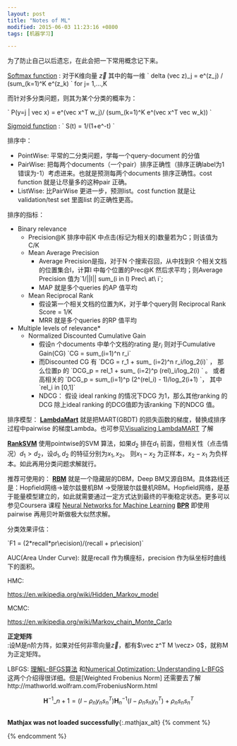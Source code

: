 ```yaml
---
layout: post
title: "Notes of ML"
modified: 2015-06-03 11:23:16 +0800
tags: [机器学习]

---
```


为了防止自己以后遗忘，在此会把一下常用概念记下来。

[Softmax function] :
对于K维向量 $\vec z$ 其中的每一维
\`
delta (vec z)\_j = e^(z_j) / (sum_(k=1)^K e^(z_k) 
\` for j= 1,...,K

而针对多分类问题，则其为某个分类的概率为：

\`
P(y=j | vec x) = e^(vec x^T w_j)/ (sum_(k=1)^K e^(vec x^T vec w_k))
\`

[Sigmoid function] :
\`
S(t) = 1/(1+e^-t)
\`

排序中：

- PointWise: 平常的二分类问题，学每一个query-document 的分值
- PairWise: 把每两个documents（一个pair）排序正确性（排序正确label为1 错误为-1）考虑进来。也就是预测每两个documents 排序正确性。cost function 就是让尽量多的这种pair 正确。
- ListWise: 比PairWise 更进一步，预测list。cost function 就是让validation/test set 里面list 的正确性更高。

排序的指标：

* Binary relevance
    - Precision@K 排序中前K 中点击(标记为相关的)数量若为C；则该值为 C/K
    - Mean Average Precision
        - Average Precision是指，对于N 个搜索召回，从中找到R 个相关文档的位置集合I，计算I 中每个位置的Prec@K 然后求平均；则Average Precision 值为\`1/||I|| sum_(i in I) Prec\ at\ i\`;
        - MAP 就是多个queries 的AP 值平均
    - Mean Reciprocal Rank
        - 假设第一个相关文档的位置为K，对于单个query则 Reciprocal Rank Score = 1/K
        - MRR 就是多个queries 的RP 值平均
* Multiple levels of relevance* 
    - Normalized Discounted Cumulative Gain 
        - 假设n 个documents 中单个文档的rating 是$r_i$ 则对于Cumulative Gain(CG) \`CG = sum_(i=1)^n r_i\`
        - 而Discounted CG 有 \`DCG = r_1 + sum\_ (i=2)^n r_i/log_2(i)\` ，
        那么位置p 的 \`DCG_p = rel_1 + sum\_ (i=2)^p (rel)\_i/log_2(i) \` 。
        或者高相关的 \`DCG_p = sum_(i=1)^p (2^(rel_i) - 1)/log_2(i+1) \`， 其中\`rel_i in [0,1]\` 
        - NDCG： 假设 ideal ranking 的情况下DCG 为1，那么其他ranking 的DCG 除上ideal ranking 的DCG值即为该ranking 下的NDCG 值。
        
排序模型：
**[LambdaMart]** 就是把MART(GBDT) 的损失函数的梯度，替换成排序过程中pairwise 的梯度Lambda。也可参见[Visualizing LambdaMART] 了解

**[RankSVM]** 使用pointwise的SVM 算法，如果$d_2$ 排在$d_1$ 前面，但相关性（点击情况）$d_1>d_2$，设$d_1,d_2$ 的特征分别为$x_1, x_2$。 则$x_1-x_2$  为正样本，$x_2- x_1$  为负样本。如此再用分类问题求解就行。

推荐可使用的：
**[RBM]** 就是一个隐藏层的DBM，Deep BM又源自BM。具体路线还是：Hopfield网络->玻尔兹曼机BM ->受限玻尔兹曼机RBM。Hopfield网络，是基于能量模型建立的，如此就需要通过一定方式达到最终的平衡稳定状态。更多可以参见Coursera 课程 [Neural Networks for Machine Learning][NNML]
**[BPR]** 即使用pairwise 再用贝叶斯做极大似然求解。


分类效果评估：

\`F1 = (2\*recall*pr\ecision)/(recall + pr\ecision)\`

AUC(Area Under Curve): 就是recall 作为横座标，precision 作为纵坐标时曲线下的面积。
        
HMC:

https://en.wikipedia.org/wiki/Hidden_Markov_model
        
MCMC: 

https://en.wikipedia.org/wiki/Markov_chain_Monte_Carlo

**正定矩阵**       
:设M是n阶方阵，如果对任何非零向量$\vec z$，都有$\vec z^T M \vecz> 0$，就称M 为正定矩阵。

LBFGS: [理解L-BFGS算法] 和[Numerical Optimization: Understanding L-BFGS] 这两个介绍得很详细。但是[Weighted Frobenius Norm] 还需要去了解http://mathworld.wolfram.com/FrobeniusNorm.html

$$
\mathbf{H}^{-1}\_{n+1} = (I - \rho_n y_n s_n^T) \mathbf{H}^{-1}_n (I - \rho_n s_n y_n^T) + \rho_n s_n s_n^T
$$

## 

[Softmax function]: http://en.wikipedia.org/wiki/Softmax_function
[Sigmoid function]: http://en.wikipedia.org/wiki/Sigmoid_function
[理解L-BFGS算法]: http://mlworks.cn/posts/introduction-to-l-bfgs/
[Numerical Optimization: Understanding L-BFGS]: http://aria42.com/blog/2014/12/understanding-lbfgs/
[LambdaMart]: http://blog.csdn.net/huagong_adu/article/details/40710305
[Visualizing LambdaMART]: https://wellecks.wordpress.com/tag/lambdamart/
[RankSVM]: http://www.cnblogs.com/kemaswill/p/3241963.html
[RBM]: http://miibotree.com/2015/08/25/from-BM-to-RBM/
[NNML]: https://www.coursera.org/course/neuralnets
[BPR]: http://liuzhiqiangruc.iteye.com/blog/2073526

**Mathjax was not loaded successfully**{:.mathjax_alt} 
{% comment %}
<script type="text/x-mathjax-config"> MathJax.Hub.Config({ asciimath2jax: { delimiters: [ ['`','`'],['$', '$']] }}); </script>
<script type="text/javascript" src="http://cdn.mathjax.org/mathjax/latest/MathJax.js?config=TeX-MML-AM_HTMLorMML" async="async"></script>
{% endcomment %}